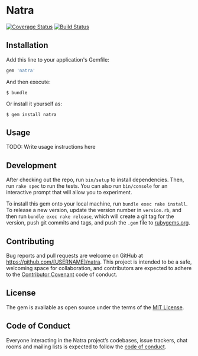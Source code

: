 # Natra
[![Coverage Status](https://coveralls.io/repos/github/thirunjuguna/natra/badge.svg?branch=master)](https://coveralls.io/github/thirunjuguna/natra?branch=master)
[![Build Status](https://travis-ci.com/thirunjuguna/natra.svg?branch=master)](https://travis-ci.com/thirunjuguna/natra)


## Installation

Add this line to your application's Gemfile:

```ruby
gem 'natra'
```

And then execute:

    $ bundle

Or install it yourself as:

    $ gem install natra

## Usage

TODO: Write usage instructions here

## Development

After checking out the repo, run `bin/setup` to install dependencies. Then, run `rake spec` to run the tests. You can also run `bin/console` for an interactive prompt that will allow you to experiment.

To install this gem onto your local machine, run `bundle exec rake install`. To release a new version, update the version number in `version.rb`, and then run `bundle exec rake release`, which will create a git tag for the version, push git commits and tags, and push the `.gem` file to [rubygems.org](https://rubygems.org).

## Contributing

Bug reports and pull requests are welcome on GitHub at https://github.com/[USERNAME]/natra. This project is intended to be a safe, welcoming space for collaboration, and contributors are expected to adhere to the [Contributor Covenant](http://contributor-covenant.org) code of conduct.

## License

The gem is available as open source under the terms of the [MIT License](https://opensource.org/licenses/MIT).

## Code of Conduct

Everyone interacting in the Natra project’s codebases, issue trackers, chat rooms and mailing lists is expected to follow the [code of conduct](https://github.com/[USERNAME]/natra/blob/master/CODE_OF_CONDUCT.md).
